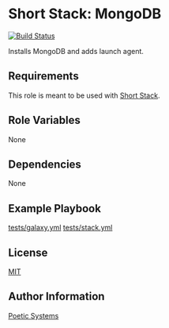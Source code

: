 Short Stack: MongoDB
=========
[![Build Status](https://travis-ci.org/poetic/short-stack-mongodb.svg)](https://travis-ci.org/poetic/short-stack-mongodb)

Installs MongoDB and adds launch agent.

Requirements
------------

This role is meant to be used with [Short Stack](https://github.com/poetic/short-stack).

Role Variables
--------------

None

Dependencies
------------

None

Example Playbook
----------------

[tests/galaxy.yml](tests/galaxy.yml)
[tests/stack.yml](tests/stack.yml)

License
-------

[MIT](LICENSE)

Author Information
------------------

[Poetic Systems](http://poeticsystems.com)

